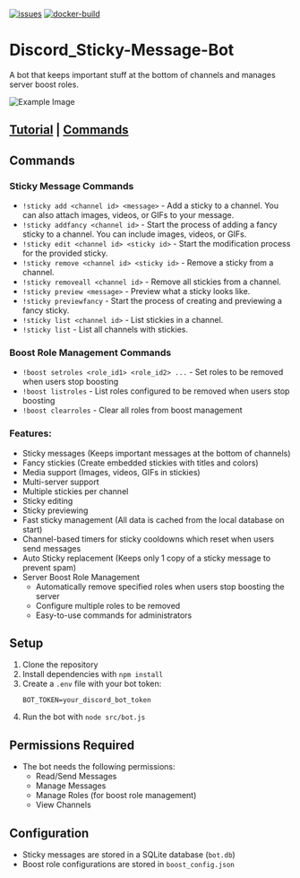 [![issues](https://img.shields.io/github/issues/Ethorbit/Discord_Sticky-Message-Bot)](https://github.com/Ethorbit/Discord_Sticky-Message-Bot/issues?q=is%3Aopen+is%3Aissue)
[![docker-build](https://github.com/Ethorbit/Discord_Sticky-Message-Bot/actions/workflows/docker-image.yml/badge.svg)](https://github.com/Ethorbit/Discord_Sticky-Message-Bot/actions/workflows/docker-image.yml)

# Discord_Sticky-Message-Bot 

A bot that keeps important stuff at the bottom of channels and manages server boost roles.

![Example Image](example.png)

## [Tutorial](https://github.com/Ethorbit/Discord_Sticky-Message-Bot/wiki) | [Commands](https://github.com/Ethorbit/Discord_Sticky-Message-Bot/wiki/Bot-Commands) 

## Commands

### Sticky Message Commands
- `!sticky add <channel id> <message>` - Add a sticky to a channel. You can also attach images, videos, or GIFs to your message.
- `!sticky addfancy <channel id>` - Start the process of adding a fancy sticky to a channel. You can include images, videos, or GIFs.
- `!sticky edit <channel id> <sticky id>` - Start the modification process for the provided sticky.
- `!sticky remove <channel id> <sticky id>` - Remove a sticky from a channel.
- `!sticky removeall <channel id>` - Remove all stickies from a channel.
- `!sticky preview <message>` - Preview what a sticky looks like.
- `!sticky previewfancy` - Start the process of creating and previewing a fancy sticky.
- `!sticky list <channel id>` - List stickies in a channel.
- `!sticky list` - List all channels with stickies.

### Boost Role Management Commands
- `!boost setroles <role_id1> <role_id2> ...` - Set roles to be removed when users stop boosting
- `!boost listroles` - List roles configured to be removed when users stop boosting
- `!boost clearroles` - Clear all roles from boost management

### Features:
* Sticky messages (Keeps important messages at the bottom of channels)
* Fancy stickies (Create embedded stickies with titles and colors)
* Media support (Images, videos, GIFs in stickies)
* Multi-server support
* Multiple stickies per channel
* Sticky editing
* Sticky previewing
* Fast sticky management (All data is cached from the local database on start)
* Channel-based timers for sticky cooldowns which reset when users send messages
* Auto Sticky replacement (Keeps only 1 copy of a sticky message to prevent spam)
* Server Boost Role Management
  - Automatically remove specified roles when users stop boosting the server
  - Configure multiple roles to be removed
  - Easy-to-use commands for administrators

## Setup

1. Clone the repository
2. Install dependencies with `npm install`
3. Create a `.env` file with your bot token:
   ```
   BOT_TOKEN=your_discord_bot_token
   ```
4. Run the bot with `node src/bot.js`

## Permissions Required

- The bot needs the following permissions:
  - Read/Send Messages
  - Manage Messages
  - Manage Roles (for boost role management)
  - View Channels

## Configuration

- Sticky messages are stored in a SQLite database (`bot.db`)
- Boost role configurations are stored in `boost_config.json`

